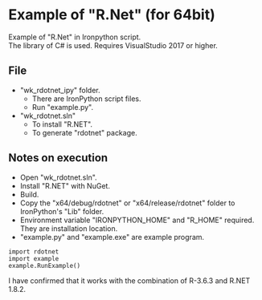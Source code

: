 # Example of "R.Net" (for 64bit)

Example of "R.Net" in Ironpython script.  
The library of C# is used. Requires VisualStudio 2017 or higher.

## File

* "wk_rdotnet_ipy" folder.
  * There are IronPython script files.
  * Run "example.py".
* "wk_rdotnet.sln"
  * To install "R.NET".
  * To generate "rdotnet" package.

## Notes on execution

* Open "wk_rdotnet.sln".
* Install "R.NET" with NuGet.
* Build.
* Copy the "x64/debug/rdotnet" or "x64/release/rdotnet" folder to IronPython's "Lib" folder.
* Environment variable "IRONPYTHON_HOME" and "R_HOME" required. They are installation location.
* "example.py" and "example.exe" are example program.

```
import rdotnet
import example
example.RunExample()
```

I have confirmed that it works with the combination of R-3.6.3 and R.NET 1.8.2.
